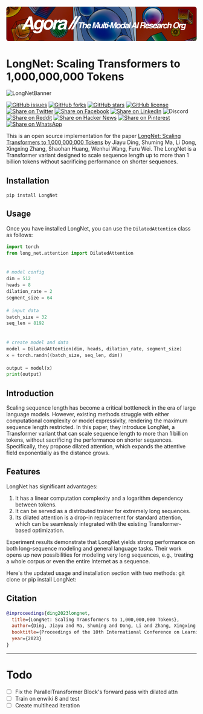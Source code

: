 [![Multi-Modality](agorabanner.png)](https://discord.gg/qUtxnK2NMf)


# LongNet: Scaling Transformers to 1,000,000,000 Tokens
![LongNetBanner](long_net.jpg)


[![GitHub issues](https://img.shields.io/github/issues/kyegomez/LongNet)](https://github.com/kyegomez/LongNet/issues) 
[![GitHub forks](https://img.shields.io/github/forks/kyegomez/LongNet)](https://github.com/kyegomez/LongNet/network) 
[![GitHub stars](https://img.shields.io/github/stars/kyegomez/LongNet)](https://github.com/kyegomez/LongNet/stargazers) [![GitHub license](https://img.shields.io/github/license/kyegomez/LongNet)](https://github.com/kyegomez/LongNet/blob/master/LICENSE)
[![Share on Twitter](https://img.shields.io/twitter/url/https/twitter.com/cloudposse.svg?style=social&label=Share%20%40kyegomez/LongNet)](https://twitter.com/intent/tweet?text=Excited%20to%20introduce%20LongNet,%20the%20all-new%20LongSequence%20model%20with%20the%20potential%20to%20revolutionize%20automation.%20Join%20us%20on%20this%20journey%20towards%20a%20smarter%20future.%20%23LongNet%20%23LongSequence&url=https%3A%2F%2Fgithub.com%2Fkyegomez%2FLongNet)
[![Share on Facebook](https://img.shields.io/badge/Share-%20facebook-blue)](https://www.facebook.com/sharer/sharer.php?u=https%3A%2F%2Fgithub.com%2Fkyegomez%2FLongNet)
[![Share on LinkedIn](https://img.shields.io/badge/Share-%20linkedin-blue)](https://www.linkedin.com/shareArticle?mini=true&url=https%3A%2F%2Fgithub.com%2Fkyegomez%2FLongNet&title=Introducing%20LongNet%2C%20the%20All-New%20LongSequence%20Model&summary=LongNet%20is%20the%20next-generation%20LongSequence%20model%20that%20promises%20to%20transform%20industries%20with%20its%20intelligence%20and%20efficiency.%20Join%20us%20to%20be%20a%20part%20of%20this%20revolutionary%20journey%20%23LongNet%20%23LongSequence&source=)
![Discord](https://img.shields.io/discord/999382051935506503)
[![Share on Reddit](https://img.shields.io/badge/-Share%20on%20Reddit-orange)](https://www.reddit.com/submit?url=https%3A%2F%2Fgithub.com%2Fkyegomez%2FLongNet&title=Exciting%20Times%20Ahead%20with%20LongNet%2C%20the%20All-New%20LongSequence%20Model%20%23LongNet%20%23LongSequence) [![Share on Hacker News](https://img.shields.io/badge/-Share%20on%20Hacker%20News-orange)](https://news.ycombinator.com/submitlink?u=https%3A%2F%2Fgithub.com%2Fkyegomez%2FLongNet&t=Exciting%20Times%20Ahead%20with%20LongNet%2C%20the%20All-New%20LongSequence%20Model%20%23LongNet%20%23LongSequence)
[![Share on Pinterest](https://img.shields.io/badge/-Share%20on%20Pinterest-red)](https://pinterest.com/pin/create/button/?url=https%3A%2F%2Fgithub.com%2Fkyegomez%2FLongNet&media=https%3A%2F%2Fexample.com%2Fimage.jpg&description=LongNet%2C%20the%20Revolutionary%20LongSequence%20Model%20that%20will%20Change%20the%20Way%20We%20Work%20%23LongNet%20%23LongSequence)
[![Share on WhatsApp](https://img.shields.io/badge/-Share%20on%20WhatsApp-green)](https://api.whatsapp.com/send?text=I%20just%20discovered%20LongNet,%20the%20all-new%20LongSequence%20model%20that%20promises%20to%20revolutionize%20automation.%20Join%20me%20on%20this%20exciting%20journey%20towards%20a%20smarter%20future.%20%23LongNet%20%23LongSequence%0A%0Ahttps%3A%2F%2Fgithub.com%2Fkyegomez%2FLongNet)



This is an open source implementation for the paper [LongNet: Scaling Transformers to 1,000,000,000 Tokens](https://arxiv.org/abs/2307.02486) by Jiayu Ding, Shuming Ma, Li Dong, Xingxing Zhang, Shaohan Huang, Wenhui Wang, Furu Wei. The LongNet is a Transformer variant designed to scale sequence length up to more than 1 billion tokens without sacrificing performance on shorter sequences.


## Installation

```shell
pip install LongNet
```

## Usage

Once you have installed LongNet, you can use the `DilatedAttention` class as follows:

```python
import torch
from long_net.attention import DilatedAttention


# model config
dim = 512
heads = 8
dilation_rate = 2
segment_size = 64

# input data
batch_size = 32
seq_len = 8192


# create model and data
model = DilatedAttention(dim, heads, dilation_rate, segment_size)
x = torch.randn((batch_size, seq_len, dim))

output = model(x)
print(output)

```

## Introduction

Scaling sequence length has become a critical bottleneck in the era of large language models. However, existing methods struggle with either computational complexity or model expressivity, rendering the maximum sequence length restricted. In this paper, they introduce LongNet, a Transformer variant that can scale sequence length to more than 1 billion tokens, without sacrificing the performance on shorter sequences. Specifically, they propose dilated attention, which expands the attentive field exponentially as the distance grows.

## Features
LongNet has significant advantages:
1. It has a linear computation complexity and a logarithm dependency between tokens.
2. It can be served as a distributed trainer for extremely long sequences.
3. Its dilated attention is a drop-in replacement for standard attention, which can be seamlessly integrated with the existing Transformer-based optimization.

Experiment results demonstrate that LongNet yields strong performance on both long-sequence modeling and general language tasks. Their work opens up new possibilities for modeling very long sequences, e.g., treating a whole corpus or even the entire Internet as a sequence.

Here's the updated usage and installation section with two methods: git clone or pip install LongNet:



## Citation
```bibtex
@inproceedings{ding2023longnet,
  title={LongNet: Scaling Transformers to 1,000,000,000 Tokens},
  author={Ding, Jiayu and Ma, Shuming and Dong, Li and Zhang, Xingxing and Huang, Shaohan and Wang, Wenhui and Wei, Furu},
  booktitle={Proceedings of the 10th International Conference on Learning Representations},
  year={2023}
}
```

-----

# Todo

- [ ] Fix the ParallelTransformer Block's forward pass with dilated attn
- [ ] Train on enwiki 8 and test
- [ ] Create multihead iteration
